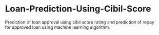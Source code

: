 # Loan-Prediction-Using-Cibil-Score
Prediction of loan approval using cibil score rating and prediction of repay for approved loan using machine learning algorithm.
